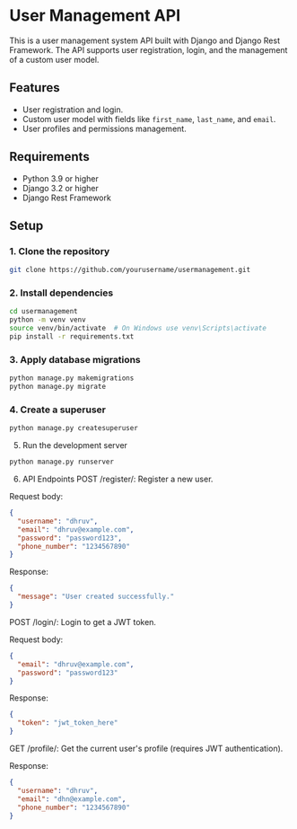 # User Management API

This is a user management system API built with Django and Django Rest Framework. The API supports user registration, login, and the management of a custom user model.

## Features

- User registration and login.
- Custom user model with fields like `first_name`, `last_name`, and `email`.
- User profiles and permissions management.

## Requirements

- Python 3.9 or higher
- Django 3.2 or higher
- Django Rest Framework

## Setup

### 1. Clone the repository

```bash
git clone https://github.com/yourusername/usermanagement.git
```

### 2. Install dependencies
```bash
cd usermanagement
python -m venv venv
source venv/bin/activate  # On Windows use venv\Scripts\activate
pip install -r requirements.txt
```

### 3. Apply database migrations
```bash
python manage.py makemigrations
python manage.py migrate
```
### 4. Create a superuser
```bash
python manage.py createsuperuser
```
5. Run the development server
```bash
python manage.py runserver
```
6. API Endpoints
POST /register/: Register a new user.

Request body:
```json
{
  "username": "dhruv",
  "email": "dhruv@example.com",
  "password": "password123",
  "phone_number": "1234567890"
}
```
Response:
```json
{
  "message": "User created successfully."
}

```
POST /login/: Login to get a JWT token.

Request body:
```json
{
  "email": "dhruv@example.com",
  "password": "password123"
}

```
Response:
```json
{
  "token": "jwt_token_here"
}
```
GET /profile/: Get the current user's profile (requires JWT authentication).

Response:
```json
{
  "username": "dhruv",
  "email": "dhn@example.com",
  "phone_number": "1234567890"
}
```
